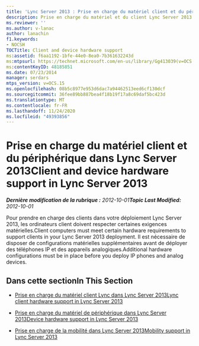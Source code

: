 ```yaml
---
title: 'Lync Server 2013 : Prise en charge du matériel client et du périphérique'
description: Prise en charge du matériel et du client Lync Server 2013.
ms.reviewer: ''
ms.author: v-lanac
author: lanachin
f1.keywords:
- NOCSH
TOCTitle: Client and device hardware support
ms:assetid: f6aa1192-1bfe-44e0-8ea0-7b361632243d
ms:mtpsurl: https://technet.microsoft.com/en-us/library/Gg413039(v=OCS.15)
ms:contentKeyID: 48185851
ms.date: 07/23/2014
manager: serdars
mtps_version: v=OCS.15
ms.openlocfilehash: 08b5c8977e953d6dac7a94462513eed6cf130dcf
ms.sourcegitcommit: 36fee89bb887bea4f18b19f17a8c69daf5bc423d
ms.translationtype: MT
ms.contentlocale: fr-FR
ms.lasthandoff: 11/24/2020
ms.locfileid: "49393856"
---
```

# <a name="client-and-device-hardware-support-in-lync-server-2013"></a><span data-ttu-id="df7b7-103">Prise en charge du matériel client et du périphérique dans Lync Server 2013</span><span class="sxs-lookup"><span data-stu-id="df7b7-103">Client and device hardware support in Lync Server 2013</span></span>

<div data-xmlns="http://www.w3.org/1999/xhtml">

<div class="topic" data-xmlns="http://www.w3.org/1999/xhtml" data-msxsl="urn:schemas-microsoft-com:xslt" data-cs="https://msdn.microsoft.com/">

<div data-asp="https://msdn2.microsoft.com/asp">



</div>

<div id="mainSection">

<div id="mainBody"><span data-ttu-id="df7b7-104">

<span> </span></span><span class="sxs-lookup"><span data-stu-id="df7b7-104">

<span> </span></span></span>

<span data-ttu-id="df7b7-105">_**Dernière modification de la rubrique :** 2012-10-01_</span><span class="sxs-lookup"><span data-stu-id="df7b7-105">_**Topic Last Modified:** 2012-10-01_</span></span>

<span data-ttu-id="df7b7-106">Pour prendre en charge des clients dans votre déploiement Lync Server 2013, les ordinateurs client doivent respecter certaines exigences matérielles.</span><span class="sxs-lookup"><span data-stu-id="df7b7-106">Client computers must meet certain hardware requirements to support clients in your Lync Server 2013 deployment.</span></span> <span data-ttu-id="df7b7-107">Il est nécessaire de disposer de configurations matérielles supplémentaires avant de déployer des téléphones IP et des appareils analogiques.</span><span class="sxs-lookup"><span data-stu-id="df7b7-107">Additional hardware configurations must be in place before you deploy IP phones and analog devices.</span></span>

<div>

## <a name="in-this-section"></a><span data-ttu-id="df7b7-108">Dans cette section</span><span class="sxs-lookup"><span data-stu-id="df7b7-108">In This Section</span></span>

  - [<span data-ttu-id="df7b7-109">Prise en charge du matériel client Lync dans Lync Server 2013</span><span class="sxs-lookup"><span data-stu-id="df7b7-109">Lync client hardware support in Lync Server 2013</span></span>](lync-server-2013-lync-client-hardware-support.md)

  - [<span data-ttu-id="df7b7-110">Prise en charge du matériel de périphérique dans Lync Server 2013</span><span class="sxs-lookup"><span data-stu-id="df7b7-110">Device hardware support in Lync Server 2013</span></span>](lync-server-2013-device-hardware-support.md)

  - [<span data-ttu-id="df7b7-111">Prise en charge de la mobilité dans Lync Server 2013</span><span class="sxs-lookup"><span data-stu-id="df7b7-111">Mobility support in Lync Server 2013</span></span>](lync-server-2013-mobility-support.md)

<span data-ttu-id="df7b7-112"></div>

</div>

<span> </span>

</div>

</div>

</span><span class="sxs-lookup"><span data-stu-id="df7b7-112"></div>

</div>

<span> </span>

</div>

</div>

</span></span></div>

